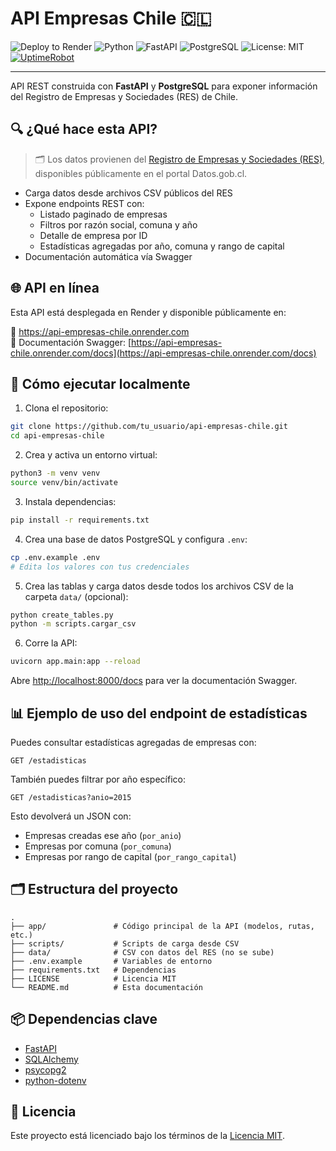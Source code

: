 # API Empresas Chile 🇨🇱

![Deploy to Render](https://img.shields.io/badge/render-live-brightgreen?logo=render&style=flat-square)
![Python](https://img.shields.io/badge/Python-3.12-blue?logo=python&style=flat-square)
![FastAPI](https://img.shields.io/badge/FastAPI-🚀-green?style=flat-square)
![PostgreSQL](https://img.shields.io/badge/PostgreSQL-Database-blue?logo=postgresql&style=flat-square)
![License: MIT](https://img.shields.io/badge/License-MIT-yellow.svg?style=flat-square)
[![UptimeRobot](https://img.shields.io/uptimerobot/status/m789123456-abcdef1234567890abcdef)](https://uptimerobot.com/)

---

API REST construida con **FastAPI** y **PostgreSQL** para exponer información del Registro de Empresas y Sociedades (RES) de Chile.

## 🔍 ¿Qué hace esta API?

> 🗂️ Los datos provienen del [Registro de Empresas y Sociedades (RES)](https://datos.gob.cl/dataset/registro-de-empresas-y-sociedades), disponibles públicamente en el portal Datos.gob.cl.

- Carga datos desde archivos CSV públicos del RES
- Expone endpoints REST con:
  - Listado paginado de empresas
  - Filtros por razón social, comuna y año
  - Detalle de empresa por ID
  - Estadísticas agregadas por año, comuna y rango de capital
- Documentación automática vía Swagger

## 🌐 API en línea

Esta API está desplegada en Render y disponible públicamente en:

🔗 https://api-empresas-chile.onrender.com  
📘 Documentación Swagger: [https://api-empresas-chile.onrender.com/docs](https://api-empresas-chile.onrender.com/docs)

## 🚀 Cómo ejecutar localmente

1. Clona el repositorio:

```bash
git clone https://github.com/tu_usuario/api-empresas-chile.git
cd api-empresas-chile
```

2. Crea y activa un entorno virtual:

```bash
python3 -m venv venv
source venv/bin/activate
```

3. Instala dependencias:

```bash
pip install -r requirements.txt
```

4. Crea una base de datos PostgreSQL y configura `.env`:

```bash
cp .env.example .env
# Edita los valores con tus credenciales
```

5. Crea las tablas y carga datos desde todos los archivos CSV de la carpeta `data/` (opcional):

```bash
python create_tables.py
python -m scripts.cargar_csv
```

6. Corre la API:

```bash
uvicorn app.main:app --reload
```

Abre [http://localhost:8000/docs](http://localhost:8000/docs) para ver la documentación Swagger.

## 📊 Ejemplo de uso del endpoint de estadísticas

Puedes consultar estadísticas agregadas de empresas con:

```http
GET /estadisticas
```

También puedes filtrar por año específico:

```http
GET /estadisticas?anio=2015
```

Esto devolverá un JSON con:

- Empresas creadas ese año (`por_anio`)
- Empresas por comuna (`por_comuna`)
- Empresas por rango de capital (`por_rango_capital`)

## 🗂️ Estructura del proyecto

```
.
├── app/               # Código principal de la API (modelos, rutas, etc.)
├── scripts/           # Scripts de carga desde CSV
├── data/              # CSV con datos del RES (no se sube)
├── .env.example       # Variables de entorno
├── requirements.txt   # Dependencias
├── LICENSE            # Licencia MIT
└── README.md          # Esta documentación
```

## 📦 Dependencias clave

- [FastAPI](https://fastapi.tiangolo.com/)
- [SQLAlchemy](https://www.sqlalchemy.org/)
- [psycopg2](https://pypi.org/project/psycopg2/)
- [python-dotenv](https://saurabh-kumar.com/python-dotenv/)

## 📝 Licencia

Este proyecto está licenciado bajo los términos de la [Licencia MIT](LICENSE).
